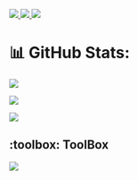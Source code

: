 <p align="left">
  <a href="https://www.linkedin.com/in/daksh-choudhary-18336b249/">
    <img src="https://skillicons.dev/icons?i=linkedin"/>
  </a>
 <a href = "https://twitter.com/DakshC17" >
  <img src = "https://skillicons.dev/icons?i=twitter" />
 </a>
  <a href = "https://www.instagram.com/_.daksh._.009._/" >
    <img src = "https://skillicons.dev/icons?i=instagram" />
  </a>
   
</p>

# 📊 GitHub Stats:
![](https://github-readme-streak-stats.herokuapp.com/?user=DakshC17&theme=dark&hide_border=false)<br/>
  
![](https://github-readme-stats.vercel.app/api?username=DakshC17&theme=dark&hide_border=false&include_all_commits=true&count_private=true)<br/>
  
![](https://github-readme-stats.vercel.app/api/top-langs/?username=DakshC17&theme=dark&hide_border=false&include_all_commits=true&count_private=true&layout=compact)
</div>
<!-- ## Latest Blog Posts 👇:
    - 💫 []()
    - 💯 []()
    - 💯 []()
    - 🚀 []()
    - 💫 []()  -->


<h2> :toolbox: ToolBox</h2>

<p align="left">
  <a href="https://skillicons.dev">
    <img src="https://skillicons.dev/icons?i=linux,docker,java,bash,vim,github,mysql,postgres,postman,aws,gcp,python,fastapi " />
  </a>
</p>
